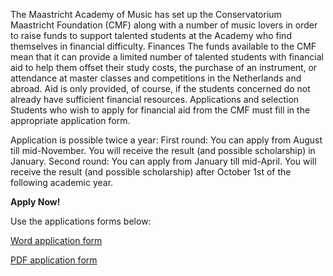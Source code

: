 ---
---
The Maastricht Academy of Music has set up the Conservatorium Maastricht Foundation (CMF) along with a number of music lovers in order to raise funds to support talented students at the Academy who find themselves in financial difficulty. Finances The funds available to the CMF mean that it can provide a limited number of talented students with financial aid to help them offset their study costs, the purchase of an instrument, or attendance at master classes and competitions in the Netherlands and abroad. Aid is only provided, of course, if the students concerned do not already have sufficient financial resources. Applications and selection Students who wish to apply for financial aid from the CMF must fill in the appropriate application form.

Application is possible twice a year:
First round: You can apply from August till mid-November. You will receive the result (and possible scholarship) in January.
Second round: You can apply from January till mid-April. You will receive the result (and possible scholarship) after October 1st of the following academic year.

**Apply Now!**

Use the applications forms below:

[Word application form](application_form_202223.docx)

[PDF application form](application_form_202223.pdf)

